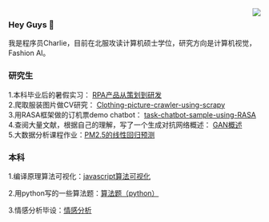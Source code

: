 <img align="right" src="https://github-readme-stats.vercel.app/api?username=Charlie-crl&show_icons=true&icon_color=CE1D2D&text_color=718096&bg_color=ffffff&hide_title=true" />

### Hey Guys 👋

我是程序员Charlie，目前在北服攻读计算机硕士学位，研究方向是计算机视觉，Fashion AI。


### 研究生

1.本科毕业后的暑假实习： [RPA产品从策划到研发](https://github.com/Charlie-crl/RPA-In-Financial-Reimbursement)  
2.爬取服装图片做CV研究： [Clothing-picture-crawler-using-scrapy](https://github.com/Charlie-crl/Clothing-picture-crawler-using-scrapy)  
3.用RASA框架做的订机票demo chatbot： [task-chatbot-sample-using-RASA](https://github.com/Charlie-crl/task-chatbot-sample-using-RASA)  
4.查阅大量文献，根据自己的理解，写了一个生成对抗网络概述： [GAN概述](https://github.com/Charlie-crl/Generative-Adversarial-Nets-Overview-)  
5.大数据分析课程作业：[PM2.5的线性回归预测](https://github.com/Charlie-crl/LinearRegression-about-PM2.5)  


### 本科

1.编译原理算法可视化：[javascript算法可视化](https://github.com/Charlie-crl/the-visualization-of-some-compiler-theory-algorithms)

2.用python写的一些算法题：[算法题（python）](https://github.com/Charlie-crl/Algorithm-Using-Python-)

3.情感分析毕设：[情感分析](https://github.com/Charlie-crl/sentiment-analysis-in-weibo)
